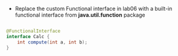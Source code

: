 * Replace the custom Functional interface in lab06 with a built-in functional interface from **java.util.function** package

``` java

@FunctionalInterface
interface Calc {
    int compute(int a, int b);
}
```
